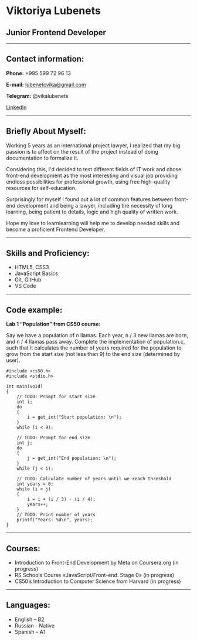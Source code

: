 # **Viktoriya Lubenets**
## **Junior Frontend Developer**
*********
## **Contact information:**

**Phone:** +995 599 72 96 13

**E-mail:** lubenetcvika@gmail.com

**Telegram:** @vikalubenets

[LinkedIn](https://www.linkedin.com/in/viktoriya-lubenets-1900a325b/)
**************
## **Briefly About Myself:**

Working 5 years as an international project lawyer, I realized that my big passion is to affect on the result of the project instead of doing documentation to formalize it.

Considering this, I'd decided to test different fields of IT work and chose front-end development as the most interesting and visual job providing endless possibilities for professional growth, using free high-quality resources for self-education.

Surprisingly for myself I found out a lot of common features between front-end development and being a lawyer, including the necessity of long learning, being patient to details, logic and high quality of written work.

Hope my love to learnlearning will help me to develop needed skills and become a proficient Frontend Developer.

************
## **Skills and Proficiency:**
* HTML5, CSS3
* JavaScript Basics
* Git, GitHub
* VS Code

***********

## **Code example:**
**Lab 1 “Population” from CS50 course:** 

Say we have a population of n llamas. Each year, n / 3 new llamas are born, and n / 4 llamas pass away. Complete the implementation of population.c, such that it calculates the number of years required for the population to grow from the start size (not less than 9) to the end size (determined by user). 

```
#include <cs50.h>
#include <stdio.h>

int main(void)
{
    // TODO: Prompt for start size
    int i;
    do
    {
        i = get_int("Start population: \n");
    }
    while (i < 9);

    // TODO: Prompt for end size
    int j;
    do
    {
        j = get_int("End population: \n");
    }
    while (j < i);

    // TODO: Calculate number of years until we reach threshold
    int years = 0;
    while (i < j)
    {
        i = i + (i / 3) - (i / 4);
        years++;
    }
    // TODO: Print number of years
    printf("Years: %d\n", years);
}

```

**********

## **Courses:**
* Introduction to Front-End Development by Meta on Coursera.org (in progress)
* RS Schools Course «JavaScript/Front-end. Stage 0» (in progress)
* CS50’s Introduction to Computer Science from Harvard (in progress)

*************

## **Languages:**
* English – B2
* Russian - Native
* Spanish – A1


